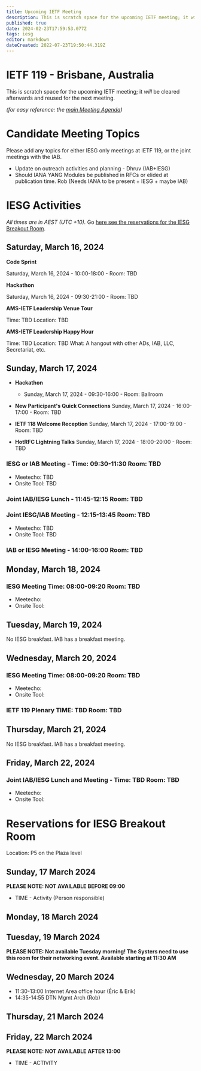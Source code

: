 ```yaml
---
title: Upcoming IETF Meeting
description: This is scratch space for the upcoming IETF meeting; it will be cleared afterwards and reused for the next meeting.
published: true
date: 2024-02-23T17:59:53.077Z
tags: iesg
editor: markdown
dateCreated: 2022-07-23T19:50:44.319Z
---
```


# IETF 119 - Brisbane, Australia
This is scratch space for the upcoming IETF meeting; it *will* be cleared afterwards and reused for the next meeting. 

*(for easy reference: the [main Meeting Agenda](https://datatracker.ietf.org/meeting/agenda/))*

# Candidate Meeting Topics
Please add any topics for either IESG only meetings at IETF 119, or the joint meetings with the IAB.

- Update on outreach activities and planning - Dhruv (IAB+IESG)
- Should IANA YANG Modules be published in RFCs or elided at publication time. Rob (Needs IANA to be present + IESG + maybe IAB)

# IESG Activities
*All times are in AEST (UTC +10).* Go [here see the reservations for the IESG Breakout Room](#IESGBreakoutRoom).

## Saturday, March 16, 2024

**Code Sprint**

Saturday, March 16, 2024 - 10:00-18:00 - Room: TBD

**Hackathon**

Saturday, March 16, 2024 - 09:30-21:00 - Room: TBD
 

**AMS-IETF Leadership Venue Tour**

Time: TBD
Location: TBD

**AMS-IETF Leadership Happy Hour**

Time: TBD
Location: TBD
What: A hangout with other ADs, IAB, LLC, Secretariat, etc.

## Sunday, March 17, 2024

- **Hackathon**

  - Sunday, March 17, 2024 - 09:30-16:00 - Room: Ballroom
  
- **New Participant's Quick Connections** Sunday, March 17, 2024 - 16:00-17:00 - Room: TBD
- **IETF 118 Welcome Reception** Sunday, March 17, 2024 - 17:00-19:00 - Room: TBD
- **HotRFC Lightning Talks** Sunday, March 17, 2024 - 18:00-20:00 - Room: TBD

### IESG or IAB Meeting - Time: 09:30-11:30 Room: TBD

* Meetecho: TBD
* Onsite Tool: TBD



### Joint IAB/IESG Lunch - 11:45-12:15 Room: TBD

### Joint IESG/IAB Meeting - 12:15-13:45 Room: TBD
* Meetecho: TBD
* Onsite Tool: TBD



### IAB or IESG Meeting - 14:00-16:00 Room: TBD



## Monday, March 18, 2024

### IESG Meeting Time: 08:00-09:20 Room: TBD

* Meetecho:  
* Onsite Tool:  



## Tuesday, March 19, 2024

No IESG breakfast. IAB has a breakfast meeting.
  
## Wednesday, March 20, 2024
### IESG Meeting Time: 08:00-09:20  Room: TBD

* Meetecho:  
* Onsite Tool:  



### IETF 119 Plenary TIME: TBD Room: TBD

## Thursday, March 21, 2024

No IESG breakfast. IAB has a breakfast meeting.

## Friday, March 22, 2024

### Joint IAB/IESG Lunch and Meeting - Time: TBD Room: TBD

* Meetecho:  
* Onsite Tool: 

 

# <a id="IESGBreakoutRoom"></a>Reservations for IESG Breakout Room

Location: P5 on the Plaza level


## Sunday, 17 March 2024
**PLEASE NOTE: NOT AVAILABLE BEFORE 09:00**

* TIME - Activity (Person responsible)

## Monday, 18 March 2024



## Tuesday, 19 March 2024
**PLEASE NOTE: Not available Tuesday morning!
The Systers need to use this room for their networking event.
Available starting at 11:30 AM**


## Wednesday, 20 March 2024

* 11:30-13:00 Internet Area office hour (Éric & Erik)
* 14:35-14:55 DTN Mgmt Arch (Rob)
## Thursday, 21 March 2024



## Friday, 22 March 2024
**PLEASE NOTE: NOT AVAILABLE AFTER 13:00**

* TIME - ACTIVITY

